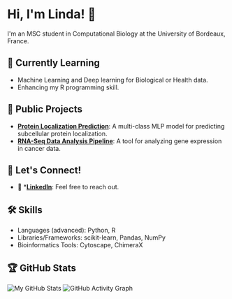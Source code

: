 # Hi, I'm Linda! 👋
I'm an MSC student in Computational Biology at the University of Bordeaux, France.

## 🌱 Currently Learning
- Machine Learning and Deep learning for Biological or Health data.
- Enhancing my R programming skill.

## 🚀 Public Projects
- **[Protein Localization Prediction](https://github.com/Lucien-Piat/RNA-Seq-Fusarium)**: A multi-class MLP model for predicting subcellular protein localization.
- **[RNA-Seq Data Analysis Pipeline](https://github.com/Lucien-Piat/RNA-Seq-Fusarium)**: A tool for analyzing gene expression in cancer data.

## 💬 Let's Connect!
- 💼 ***[LinkedIn](https://linkedin.com/in/Lixnda)**: Feel free to reach out.

## 🛠️ Skills
- Languages (advanced): Python, R
- Libraries/Frameworks: scikit-learn, Pandas, NumPy
- Bioinformatics Tools: Cytoscape, ChimeraX

## 🏆 GitHub Stats
![My GitHub Stats](https://github-readme-stats.vercel.app/api?username=LindaKhodja&show_icons=true)
![GitHub Activity Graph](https://github-readme-activity-graph.cyclic.app/graph?username=LindaKhodja&theme=github)

